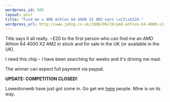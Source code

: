 ```yaml
--- 
wordpress_id: 505
layout: post
title: "Find me a AMD Athlon 64 4000 X2 AM2 earn \xC2\xA320."
wordpress_url: http://www.johng.co.uk/2006/06/20/amd-athlon-64-4000-x2-am2-does-it-exist/
---
```

Title says it all really. ¬£20 to the first person who can find me an AMD Athlon 64 4000 X2 AM2 in stock and for sale in the UK (or available in the UK).

I need this chip - I have been searching for weeks and it's driving me mad.

The winner can expect full payment via paypal.

<strong>UPDATE: COMPETITION CLOSED!</strong>

Lowestonweb have just got some in. Go get em <a href="http://www.lowestonweb.com/Products/DisplayInfoMain.asp?e=21443F4C-BA7F-4CF3-881B-5C7F6EC03A3F">here</a> people. Mine is on its way.
